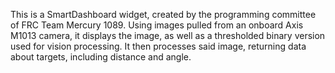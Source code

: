This is a SmartDashboard widget, created by the programming committee of FRC Team Mercury 1089. Using images pulled from an onboard Axis M1013 camera, it displays the image, as well as a thresholded binary version used for vision processing. It then processes said image, returning data about targets, including distance and angle. 
